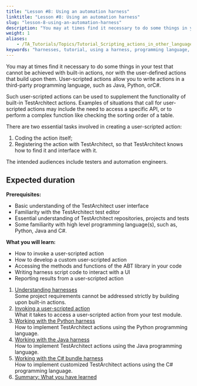 ```yaml
--- 
title: "Lesson #8: Using an automation harness"
linktitle: "Lesson #8: Using an automation harness"
slug: "lesson-8-using-an-automation-harness"
description: "You may at times find it necessary to do some things in your test that cannot be achieved with built-in actions, nor with the user-defined actions that build upon them. User-scripted actions allow you ..."
weight: 1
aliases: 
    - /TA_Tutorials/Topics/Tutorial_Scripting_actions_in_other_languages.html
keywords: "harnesses, tutorial, using a harness, programming language, Python, C#, Java, Python programming language, C# programming language, Java programming language, C Sharp"
---
```


You may at times find it necessary to do some things in your test that cannot be achieved with built-in actions, nor with the user-defined actions that build upon them. User-scripted actions allow you to write actions in a third-party programming language, such as Java, Python, orC\#.

Such user-scripted actions can be used to supplement the functionality of built-in TestArchitect actions. Examples of situations that call for user-scripted actions may include the need to access a specific API, or to perform a complex function like checking the sorting order of a table.

There are two essential tasks involved in creating a user-scripted action:

1.  Coding the action itself;
2.  Registering the action with TestArchitect, so that TestArchitect knows how to find it and interface with it.

The intended audiences include testers and automation engineers.

## Expected duration

**Prerequisites:**

-   Basic understanding of the TestArchitect user interface
-   Familiarity with the TestArchitect test editor
-   Essential understanding of TestArchitect repositories, projects and tests
-   Some familiarity with high level programming language\(s\), such as, Python, Java and C\#.

**What you will learn:**

-   How to invoke a user-scripted action
-   How to develop a custom user-scripted action
-   Accessing the methods and functions of the ABT library in your code
-   Writing harness script code to interact with a UI
-   Reporting results from a user-scripted action

1.  [Understanding harnesses](/testarchitect-tutorial/part-3-extending-testarchitect/lesson-8-using-an-automation-harness/understanding-harnesses)  
Some project requirements cannot be addressed strictly by building upon built-in actions.
2.  [Invoking a user-scripted action](/testarchitect-tutorial/part-3-extending-testarchitect/lesson-8-using-an-automation-harness/invoking-a-user-scripted-action)  
 What it takes to access a user-scripted action from your test module.
3.  [Working with the Python harness](/testarchitect-tutorial/part-3-extending-testarchitect/lesson-8-using-an-automation-harness/working-with-the-python-harness/)  
How to implement TestArchitect actions using the Python programming language.
4.  [Working with the Java harness](/testarchitect-tutorial/part-3-extending-testarchitect/lesson-8-using-an-automation-harness/working-with-the-java-harness/)  
How to implement TestArchitect actions using the Java programming language.
5.  [Working with the C\# bundle harness](/testarchitect-tutorial/part-3-extending-testarchitect/lesson-8-using-an-automation-harness/working-with-the-c-bundle-harness/)  
How to implement customized TestArchitect actions using the C\# programming language.
6.  [Summary: What you have learned](/testarchitect-tutorial/part-3-extending-testarchitect/lesson-8-using-an-automation-harness/summary-what-you-have-learned)  




